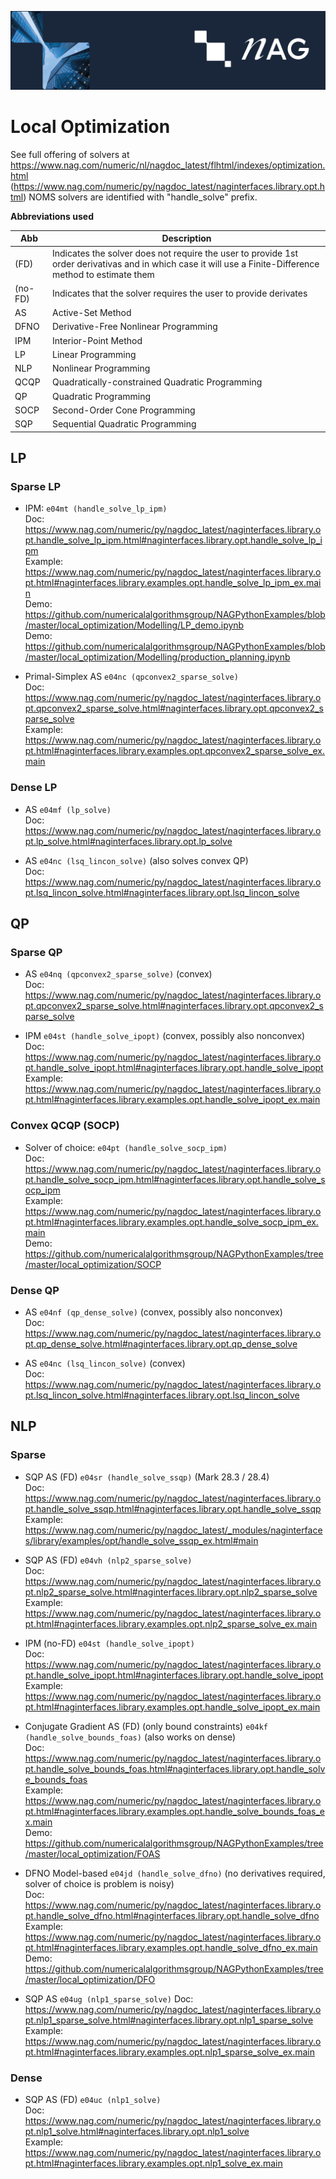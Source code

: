 [![NAG Logo](../nag_logo.png)](https://www.nag.com)

# Local Optimization<a name=top></a>

See full offering of solvers at 
https://www.nag.com/numeric/nl/nagdoc_latest/flhtml/indexes/optimization.html </br>
(https://www.nag.com/numeric/py/nagdoc_latest/naginterfaces.library.opt.html)
NOMS solvers are identified with "handle_solve" prefix.

**Abbreviations used**

|Abb     | Description  |
|--------|--------------|
| (FD)   | Indicates the solver does not require the user to provide 1st order derivativas and in which case it will use a Finite-Difference method to estimate them |
| (no-FD)| Indicates that the solver requires the user to provide derivates|
| AS     | Active-Set Method
| DFNO   | Derivative-Free Nonlinear Programming 
| IPM    | Interior-Point Method
| LP     | Linear Programming
| NLP    | Nonlinear Programming
| QCQP   | Quadratically-constrained Quadratic Programming
| QP     | Quadratic Programming
| SOCP   | Second-Order Cone Programming
| SQP    | Sequential Quadratic Programming

## LP

### Sparse LP

 * IPM: `e04mt (handle_solve_lp_ipm)`</br>
   Doc: https://www.nag.com/numeric/py/nagdoc_latest/naginterfaces.library.opt.handle_solve_lp_ipm.html#naginterfaces.library.opt.handle_solve_lp_ipm</br>
   Example: https://www.nag.com/numeric/py/nagdoc_latest/naginterfaces.library.opt.html#naginterfaces.library.examples.opt.handle_solve_lp_ipm_ex.main</br>
   Demo: https://github.com/numericalalgorithmsgroup/NAGPythonExamples/blob/master/local_optimization/Modelling/LP_demo.ipynb</br>
   Demo: https://github.com/numericalalgorithmsgroup/NAGPythonExamples/blob/master/local_optimization/Modelling/production_planning.ipynb </br>

 * Primal-Simplex AS `e04nc (qpconvex2_sparse_solve)`</br>
   Doc: https://www.nag.com/numeric/py/nagdoc_latest/naginterfaces.library.opt.qpconvex2_sparse_solve.html#naginterfaces.library.opt.qpconvex2_sparse_solve</br>
   Example: https://www.nag.com/numeric/py/nagdoc_latest/naginterfaces.library.opt.html#naginterfaces.library.examples.opt.qpconvex2_sparse_solve_ex.main</br>

### Dense LP

 * AS `e04mf (lp_solve)`</br>
   Doc: https://www.nag.com/numeric/py/nagdoc_latest/naginterfaces.library.opt.lp_solve.html#naginterfaces.library.opt.lp_solve</br>

 * AS `e04nc (lsq_lincon_solve)` (also solves convex QP)</br>
   Doc: https://www.nag.com/numeric/py/nagdoc_latest/naginterfaces.library.opt.lsq_lincon_solve.html#naginterfaces.library.opt.lsq_lincon_solve</br>


## QP

### Sparse QP

 * AS `e04nq (qpconvex2_sparse_solve)` (convex)</br>
   Doc: https://www.nag.com/numeric/py/nagdoc_latest/naginterfaces.library.opt.qpconvex2_sparse_solve.html#naginterfaces.library.opt.qpconvex2_sparse_solve</br>

 * IPM `e04st (handle_solve_ipopt)` (convex, possibly also nonconvex)</br>
   Doc: https://www.nag.com/numeric/py/nagdoc_latest/naginterfaces.library.opt.handle_solve_ipopt.html#naginterfaces.library.opt.handle_solve_ipopt</br>
   Example: https://www.nag.com/numeric/py/nagdoc_latest/naginterfaces.library.opt.html#naginterfaces.library.examples.opt.handle_solve_ipopt_ex.main</br>

### Convex QCQP (SOCP)

 * Solver of choice: `e04pt (handle_solve_socp_ipm)`</br>
   Doc:     https://www.nag.com/numeric/py/nagdoc_latest/naginterfaces.library.opt.handle_solve_socp_ipm.html#naginterfaces.library.opt.handle_solve_socp_ipm</br>
   Example: https://www.nag.com/numeric/py/nagdoc_latest/naginterfaces.library.opt.html#naginterfaces.library.examples.opt.handle_solve_socp_ipm_ex.main</br>
   Demo:    https://github.com/numericalalgorithmsgroup/NAGPythonExamples/tree/master/local_optimization/SOCP</br>

### Dense QP

 * AS `e04nf (qp_dense_solve)` (convex, possibly also nonconvex)</br>
   Doc: https://www.nag.com/numeric/py/nagdoc_latest/naginterfaces.library.opt.qp_dense_solve.html#naginterfaces.library.opt.qp_dense_solve</br>

 * AS `e04nc (lsq_lincon_solve)` (convex)</br>
   Doc: https://www.nag.com/numeric/py/nagdoc_latest/naginterfaces.library.opt.lsq_lincon_solve.html#naginterfaces.library.opt.lsq_lincon_solve</br>


## NLP

### Sparse

 * SQP AS (FD) `e04sr (handle_solve_ssqp)` (Mark 28.3 / 28.4)</br>
   Doc: https://www.nag.com/numeric/py/nagdoc_latest/naginterfaces.library.opt.handle_solve_ssqp.html#naginterfaces.library.opt.handle_solve_ssqp</br>
   Example: https://www.nag.com/numeric/py/nagdoc_latest/_modules/naginterfaces/library/examples/opt/handle_solve_ssqp_ex.html#main</br>

 * SQP AS (FD) `e04vh (nlp2_sparse_solve)`</br>
   Doc: https://www.nag.com/numeric/py/nagdoc_latest/naginterfaces.library.opt.nlp2_sparse_solve.html#naginterfaces.library.opt.nlp2_sparse_solve</br>
   Example: https://www.nag.com/numeric/py/nagdoc_latest/naginterfaces.library.opt.html#naginterfaces.library.examples.opt.nlp2_sparse_solve_ex.main</br>

 * IPM (no-FD) `e04st (handle_solve_ipopt)`</br>
   Doc: https://www.nag.com/numeric/py/nagdoc_latest/naginterfaces.library.opt.handle_solve_ipopt.html#naginterfaces.library.opt.handle_solve_ipopt</br>
   Example: https://www.nag.com/numeric/py/nagdoc_latest/naginterfaces.library.opt.html#naginterfaces.library.examples.opt.handle_solve_ipopt_ex.main</br>

 * Conjugate Gradient AS (FD) (only bound constraints) `e04kf (handle_solve_bounds_foas)` (also works on dense)</br>
   Doc: https://www.nag.com/numeric/py/nagdoc_latest/naginterfaces.library.opt.handle_solve_bounds_foas.html#naginterfaces.library.opt.handle_solve_bounds_foas</br>
   Example: https://www.nag.com/numeric/py/nagdoc_latest/naginterfaces.library.opt.html#naginterfaces.library.examples.opt.handle_solve_bounds_foas_ex.main</br>
   Demo: https://github.com/numericalalgorithmsgroup/NAGPythonExamples/tree/master/local_optimization/FOAS</br>

 * DFNO Model-based `e04jd (handle_solve_dfno)` (no derivatives required, solver of choice is problem is noisy)</br>
   Doc: https://www.nag.com/numeric/py/nagdoc_latest/naginterfaces.library.opt.handle_solve_dfno.html#naginterfaces.library.opt.handle_solve_dfno</br>
   Example: https://www.nag.com/numeric/py/nagdoc_latest/naginterfaces.library.opt.html#naginterfaces.library.examples.opt.handle_solve_dfno_ex.main</br>
   Demo: https://github.com/numericalalgorithmsgroup/NAGPythonExamples/tree/master/local_optimization/DFO</br>

 * SQP AS `e04ug (nlp1_sparse_solve)`
   Doc: https://www.nag.com/numeric/py/nagdoc_latest/naginterfaces.library.opt.nlp1_sparse_solve.html#naginterfaces.library.opt.nlp1_sparse_solve</br>
   Example: https://www.nag.com/numeric/py/nagdoc_latest/naginterfaces.library.opt.html#naginterfaces.library.examples.opt.nlp1_sparse_solve_ex.main</br>

### Dense

 * SQP AS (FD) `e04uc (nlp1_solve)`</br>
   Doc: https://www.nag.com/numeric/py/nagdoc_latest/naginterfaces.library.opt.nlp1_solve.html#naginterfaces.library.opt.nlp1_solve</br>
   Example: https://www.nag.com/numeric/py/nagdoc_latest/naginterfaces.library.opt.html#naginterfaces.library.examples.opt.nlp1_solve_ex.main</br>





